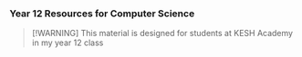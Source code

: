 ### Year 12 Resources for Computer Science

> [!WARNING] This material is designed for students at KESH Academy in my year 12 class
 
